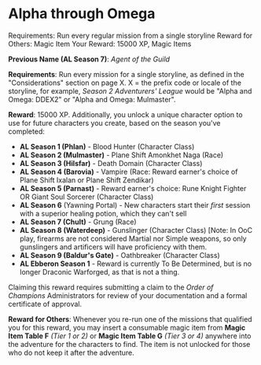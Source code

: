 # Alpha through Omega

Requirements: Run every regular mission from a single storyline
Reward for Others: Magic Item
Your Reward: 15000 XP, Magic Items

**Previous Name (AL Season 7)**: *Agent of the Guild*

**Requirements**: Run every mission for a single storyline, as defined in the "Considerations" section on page X. X = the prefix code or locale of the storyline, for example, *Season 2 Adventurers' League* would be "Alpha and Omega: DDEX2" or "Alpha and Omega: Mulmaster".

**Reward**: 15000 XP. Additionally, you unlock a unique character option to use for future characters you create, based on the season you've completed:

- **AL Season 1 (Phlan)** - Blood Hunter (Character Class)
- **AL Season 2 (Mulmaster)** - Plane Shift Amonkhet Naga (Race)
- **AL Season 3 (Hilsfar)** - Death Domain (Character Class)
- **AL Season 4 (Barovia)** - Vampire (Race: Reward earner's choice of Plane Shift Ixalan or Plane Shift Zendikar)
- **AL Season 5 (Parnast)** - Reward earner's choice: Rune Knight Fighter OR Giant Soul Sorcerer (Character Class)
- **AL Season 6** (Yawning Portal) - New characters start their *first* session with a superior healing potion, which they can't sell
- **AL Season 7 (Chult)** - Grung (Race)
- **AL Season 8 (Waterdeep)** - Gunslinger (Character Class) [Note: In OoC play, firearms are not considered Martial nor Simple weapons, so only gunslingers and artificers will have proficiency with them.
- **AL Season 9 (Baldur's Gate)** - Oathbreaker (Character Class)
- **AL Ebberon Season 1** - Reward is currently To Be Determined, but is no longer Draconic Warforged, as that is not a thing.

Claiming this reward requires submitting a claim to the *Order of Champions* Administrators for review of your documentation and a formal certificate of approval.

**Reward for Others**: Whenever you re-run one of the missions that qualified you for this reward, you may insert a consumable magic item from **Magic Item Table F** *(Tier 1 or 2)* or **Magic Item Table G** *(Tier 3 or 4)* anywhere into the adventure for the characters to find. The item is not unlocked for those who do not keep it after the adventure.